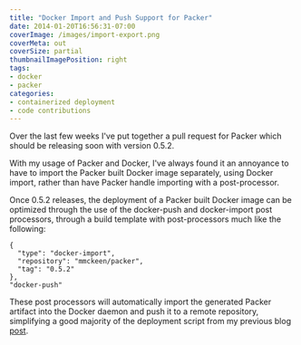 ```yaml
---
title: "Docker Import and Push Support for Packer"
date: 2014-01-20T16:56:31-07:00
coverImage: /images/import-export.png
coverMeta: out
coverSize: partial
thumbnailImagePosition: right
tags:
- docker
- packer
categories:
- containerized deployment
- code contributions
---
```


Over the last few weeks I've put together a pull request for Packer which should be releasing soon with version 0.5.2.

With my usage of Packer and Docker, I've always found it an annoyance to have to import the Packer built Docker
image separately, using Docker import, rather than have Packer handle importing with a post-processor.

Once 0.5.2 releases, the deployment of a Packer built Docker image can be optimized through the use of the docker-push and docker-import
post processors, through a build template with post-processors much like the following:


```
{
  "type": "docker-import",
  "repository": "mmckeen/packer",
  "tag": "0.5.2"
},
"docker-push"
```

These post processors will automatically import the generated Packer artifact into the Docker daemon and push it to a remote repository,
simplifying a good majority of the deployment script from my previous blog [post](http://mmckeen.net/blog/2013/12/27/advanced-docker-provisioning-with-packer/).
